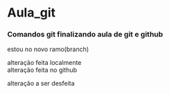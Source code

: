 # Aula_git
### Comandos git  finalizando aula de git e github


estou no novo ramo(branch)

alteração feita localmente   
alteração feita no github

alteração a ser desfeita
